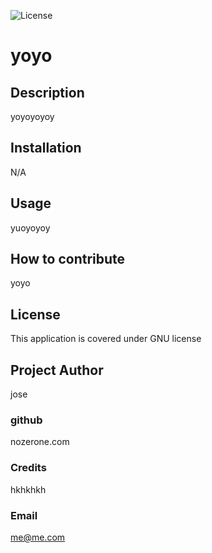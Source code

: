 
  ![License](https://img.shields.io/badge/license-GNU-blue)
  # yoyo 
  ## Description
 yoyoyoyoy
  ## Installation
 N/A
  ## Usage
 yuoyoyoy 
  ## How to contribute
 yoyo 
  ## License 

  This application is covered under GNU license
  ## Project Author
 jose 
  
  ### github
 nozerone.com 
  ### Credits
 hkhkhkh
  ### Email
 me@me.com

